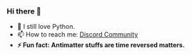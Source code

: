 ### Hi there 👋

- 💛 I still love Python.
- 📫 How to reach me: [Discord Community](https://discord.gg/7CrQEyP)
- **⚡ Fun fact: Antimatter stuffs are time reversed matters.**

